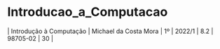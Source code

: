 # Introducao_a_Computacao
| Introdução à Computação | Michael da Costa Mora | 1º | 2022/1 | 8.2 | 98705-02 | 30 |
